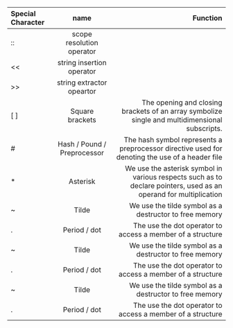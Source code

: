 | Special Character |            name             |                                                                                                          Function |
| :---------------- | :-------------------------: | ----------------------------------------------------------------------------------------------------------------: |
| ::                |  scope resolution operator  |                                                                                                                   |
| <<                |  string insertion operator  |                                                                                                                   |
| >>                |  string extractor opeartor  |                                                                                                                   |
| [ ]               |       Square brackets       |                    The opening and closing brackets of an array symbolize single and multidimensional subscripts. |
| #                 | Hash / Pound / Preprocessor |                    The hash symbol represents a preprocessor directive used for denoting the use of a header file |
| \*                |          Asterisk           | We use the asterisk symbol in various respects such as to declare pointers, used as an operand for multiplication |
| ~                 |            Tilde            |                                                            We use the tilde symbol as a destructor to free memory |
| .                 |        Period / dot         |                                                        The use the dot operator to access a member of a structure |
| ~                 |            Tilde            |                                                            We use the tilde symbol as a destructor to free memory |
| .                 |        Period / dot         |                                                        The use the dot operator to access a member of a structure |
| ~                 |            Tilde            |                                                            We use the tilde symbol as a destructor to free memory |
| .                 |        Period / dot         |                                                        The use the dot operator to access a member of a structure |
